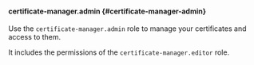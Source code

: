 #### certificate-manager.admin {#certificate-manager-admin}

Use the `certificate-manager.admin` role to manage your certificates and access to them.

It includes the permissions of the `certificate-manager.editor` role.
